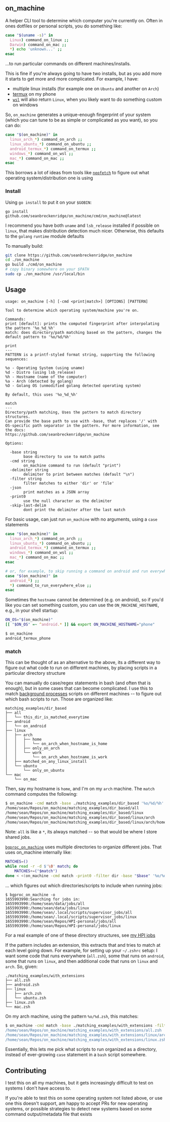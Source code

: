 ## on_machine

A helper CLI tool to determine which computer you're currently on. Often in ones dotfiles or personal scripts, you do something like:

```bash
case "$(uname -s)" in
  Linux) command_on_linux ;;
  Darwin) command_on_mac ;;
  *) echo 'unknown...' ;;
esac
```

...to run particular commands on different machines/installs.

This is fine if you're always going to have two installs, but as you add more it starts to get more and more complicated. For example, I have:

- multiple linux installs (for example one on `Ubuntu` and another on `Arch`)
- [termux](https://termux.com/) on my phone
- [`wsl`](https://docs.microsoft.com/en-us/windows/wsl/install) will also return `Linux`, when you likely want to do something custom on windows

So, `on_machine` generates a unique-enough fingerprint of your system (which you can tune to be as simple or complicated as you want), so you can do:

```bash
case "$(on_machine)" in
  linux_arch_*) command_on_arch ;;
  linux_ubuntu_*) command_on_ubuntu ;;
  android_termux_*) command_on_termux ;;
  windows_*) command_on_wsl ;;
  mac_*) command_on_mac ;;
esac
```

This borrows a lot of ideas from tools like [`neofetch`](https://github.com/dylanaraps/neofetch) to figure out what operating system/distribution one is using

### Install

Using `go install` to put it on your `$GOBIN`:

`go install github.com/seanbreckenridge/on_machine/cmd/on_machine@latest`

I recommend you have both `uname` and `lsb_release` installed if possible on `linux`, that makes distribution detection much nicer. Otherwise, this defaults to the `golang` `runtime` module defaults

To manually build:

```bash
git clone https://github.com/seanbreckenridge/on_machine
cd ./on_machine
go build ./cmd/on_machine
# copy binary somewhere on your $PATH
sudo cp ./on_machine /usr/local/bin
```

## Usage

```
usage: on_machine [-h] [-cmd <print|match>] [OPTIONS] [PATTERN]

Tool to determine which operating system/machine you're on.

Commands:
print [default]: prints the computed fingerprint after interpolating the pattern '%o_%d_%h'
match: does directory/path matching based on the pattern, changes the default pattern to '%o/%d/%h'

print
---
PATTERN is a printf-styled format string, supporting the following sequences:

%o - Operating System (using uname)
%d - Distro (using lsb_release)
%h - Hostname (name of the computer)
%a - Arch (detected by golang)
%O - Golang OS (unmodified golang detected operating system)

By default, this uses '%o_%d_%h'

match
---
Directory/path matching, Uses the pattern to match directory structures.
Can provide the base path to use with -base, that replaces '/' with
OS-specific path separator in the pattern. For more information, see the docs:
https://github.com/seanbreckenridge/on_machine

Options:

  -base string
    	base directory to use to match paths
  -cmd string
    	on_machine command to run (default "print")
  -delimiter string
    	delimiter to print between matches (default "\n")
  -filter string
    	filter matches to either 'dir' or 'file'
  -json
    	print matches as a JSON array
  -print0
    	use the null character as the delimiter
  -skip-last-delim
    	dont print the delimiter after the last match
```

For basic usage, can just run `on_machine` with no arguments, using a `case` statements

```bash
case "$(on_machine)" in
  linux_arch_*) command_on_arch ;;
  linux_ubuntu_*) command_on_ubuntu ;;
  android_termux_*) command_on_termux ;;
  windows_*) command_on_wsl ;;
  mac_*) command_on_mac ;;
esac

# or, for example, to skip running a command on android and run everywhere else
case "$(on_machine)" in
  android_*) ;;
  *) command_to_run_everywhere_else ;;
esac
```

Sometimes the `hostname` cannot be determined (e.g. on android), so if you'd like you can set something custom, you can use the `ON_MACHINE_HOSTNAME`, e.g., in your shell startup:

```bash
ON_OS="$(on_machine)"
[[ "$ON_OS" =~ ^android.* ]] && export ON_MACHINE_HOSTNAME="phone"
```

```bash
$ on_machine
android_termux_phone
```

### match

This can be thought of as an alternative to the above, its a different way to figure out what code to run on different machines, by placing scripts in a particular directory structure

You can manually do case/regex statements in bash (and often that is enough), but in some cases that can become complicated. I use this to match [background processes](https://github.com/seanbreckenridge/bgproc) scripts on different machines -- to figure out which bash scripts to run. Those are organized like:

```
matching_examples/dir_based
├── all
│   └── this_dir_is_matched_everytime
├── android
│   └── on_android
├── linux
│   ├── arch
│   │   ├── home
│   │   │   └── on_arch_when_hostname_is_home
│   │   ├── only_on_arch
│   │   └── work
│   │       └── on_arch_when_hostname_is_work
│   ├── matched_on_any_linux_install
│   └── ubuntu
│       └── only_on_ubuntu
└── mac
    └── on_mac
```

Then, say my hostname is `home`, and I'm on my `arch` machine. The `match` command computes the following:

```bash
$ on_machine -cmd match -base ./matching_examples/dir_based '%o/%d/%h'
/home/sean/Repos/on_machine/matching_examples/dir_based/all
/home/sean/Repos/on_machine/matching_examples/dir_based/linux
/home/sean/Repos/on_machine/matching_examples/dir_based/linux/arch
/home/sean/Repos/on_machine/matching_examples/dir_based/linux/arch/home
```

Note: `all` is like a `*`, its always matched -- so that would be where I store shared jobs.

[`bgproc_on_machine`](https://github.com/seanbreckenridge/bgproc/blob/master/bgproc_on_machine) uses multiple directories to organize different jobs. That uses on_machine internally like:

```bash
MATCHES=()
while read -r -d $'\0' match; do
	MATCHES+=("$match")
done < <(on_machine -cmd match -print0 -filter dir -base "$base" '%o/%d')
```

... which figures out which directories/scripts to include when running jobs:

```
$ bgproc_on_machine -o
1655993990:Searching for jobs in:
1655993990:/home/sean/data/jobs/all
1655993990:/home/sean/data/jobs/linux
1655993990:/home/sean/.local/scripts/supervisor_jobs/all
1655993990:/home/sean/.local/scripts/supervisor_jobs/linux
1655993990:/home/sean/Repos/HPI-personal/jobs/all
1655993990:/home/sean/Repos/HPI-personal/jobs/linux
```

For a real example of one of these directory structures, see [my HPI jobs](https://github.com/seanbreckenridge/HPI-personal/tree/master/jobs)

If the pattern includes an extension, this extracts that and tries to match at each level going down. For example, for setting up your `~/.zshrc` setup: I want some code that runs everywhere (`all.zsh`), some that runs on `android`, some that runs on `linux`, and then additional code that runs on `linux` and `arch`. So, given:

```
./matching_examples/with_extensions
├── all.zsh
├── android.zsh
├── linux
│   ├── arch.zsh
│   └── ubuntu.zsh
├── linux.zsh
└── mac.zsh
```

On my arch machine, using the pattern `%o/%d.zsh`, this matches:

```bash
$ on_machine -cmd match -base ./matching_examples/with_extensions -filter file '%o/%d.zsh
/home/sean/Repos/on_machine/matching_examples/with_extensions/all.zsh
/home/sean/Repos/on_machine/matching_examples/with_extensions/linux/arch.zsh
/home/sean/Repos/on_machine/matching_examples/with_extensions/linux.zsh
```

Essentially, this lets me pick what scripts to run organized as a directory, instead of ever-growing `case` statement in a `bash` script somewhere.

## Contributing

I test this on all my machines, but it gets increasingly difficult to test on systems I don't have access to.

If you're able to test this on some operating system not listed above, or use one this doesn't support, am happy to accept PRs for new operating systems, or possible strategies to detect new systems based on some command output/metadata file that exists
